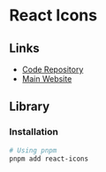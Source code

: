 # React Icons

## Links

- [Code Repository](https://github.com/react-icons/react-icons)
- [Main Website](https://react-icons.github.io/react-icons)

## Library

### Installation

```sh
# Using pnpm
pnpm add react-icons
```
